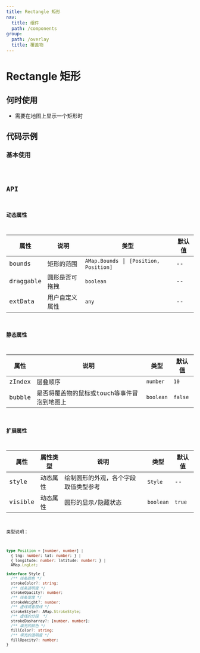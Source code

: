 ```yaml
---
title: Rectangle 矩形
nav:
  title: 组件
  path: /components
group:
  path: /overlay
  title: 覆盖物
---
```


# Rectangle 矩形

## 何时使用

- 需要在地图上显示一个矩形时

## 代码示例

### 基本使用

<code src="./demo/demo-01.tsx" />

## API

### 动态属性

| 属性 |说明|类型|默认值|
|-----|----|----|----|
|bounds| 矩形的范围 | `AMap.Bounds` \| `[Position, Position]` | -- |
|draggable| 圆形是否可拖拽 | `boolean` | -- |
|extData| 用户自定义属性 | `any` | -- |

### 静态属性

| 属性 |说明|类型|默认值|
|-----|----|----|----|
|zIndex| 层叠顺序 | `number` | `10` |
|bubble| 是否将覆盖物的鼠标或touch等事件冒泡到地图上 | `boolean` | `false` |

### 扩展属性

| 属性 | 属性类型 |说明|类型|默认值|
|-----|----|----|----|----|
|style| 动态属性 | 绘制圆形的外观，各个字段取值类型参考 | `Style` | -- |
|visible| 动态属性 | 圆形的显示/隐藏状态 | `boolean` | `true` |


类型说明：

```ts
type Position = [number, number] | 
  { lng: number; lat: number; } | 
  { longitude: number; latitude: number; } |
  AMap.LngLat;

interface Style { 
  /** 线条颜色 */
  strokeColor?: string;
  /** 线条透明度 */
  strokeOpacity?: number;
  /** 线条宽度 */
  strokeWeight?: number;
  /** 虚线或者视线 */
  strokeStyle?: AMap.StrokeStyle;
  /** 虚线的分段  */
  strokeDasharray?: [number, number];
  /** 填充的颜色 */
  fillColor?: string;
  /** 填充的透明度 */
  fillOpacity?: number;
}
```
